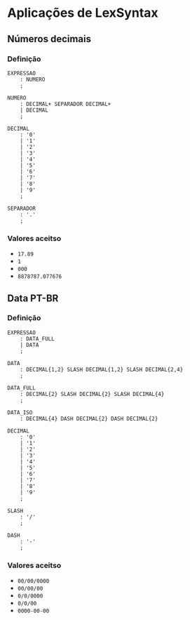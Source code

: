 Aplicações de LexSyntax
=======================

## Números decimais

### Definição

```antlr
EXPRESSAO
    : NUMERO
    ;

NUMERO
    : DECIMAL+ SEPARADOR DECIMAL+
    | DECIMAL
    ;

DECIMAL
    : '0'
    | '1'
    | '2'
    | '3'
    | '4'
    | '5'
    | '6'
    | '7'
    | '8'
    | '9'
    ;

SEPARADOR
    : '.'
    ;
```

### Valores aceitso

* `17.89`
* `1`
* `000`
* `8878787.077676`

## Data PT-BR

### Definição

```antlr
EXPRESSAO
    : DATA_FULL
    | DATA
    ;

DATA
    : DECIMAL{1,2} SLASH DECIMAL{1,2} SLASH DECIMAL{2,4}
    ;

DATA_FULL
    : DECIMAL{2} SLASH DECIMAL{2} SLASH DECIMAL{4}
    ;

DATA_ISO
    : DECIMAL{4} DASH DECIMAL{2} DASH DECIMAL{2}

DECIMAL
    : '0'
    | '1'
    | '2'
    | '3'
    | '4'
    | '5'
    | '6'
    | '7'
    | '8'
    | '9'
    ;

SLASH
    : '/'
    ;

DASH
    : '-'
    ;
```

### Valores aceitso

* `00/00/0000`
* `00/00/00`
* `0/0/0000`
* `0/0/00`
* `0000-00-00`
